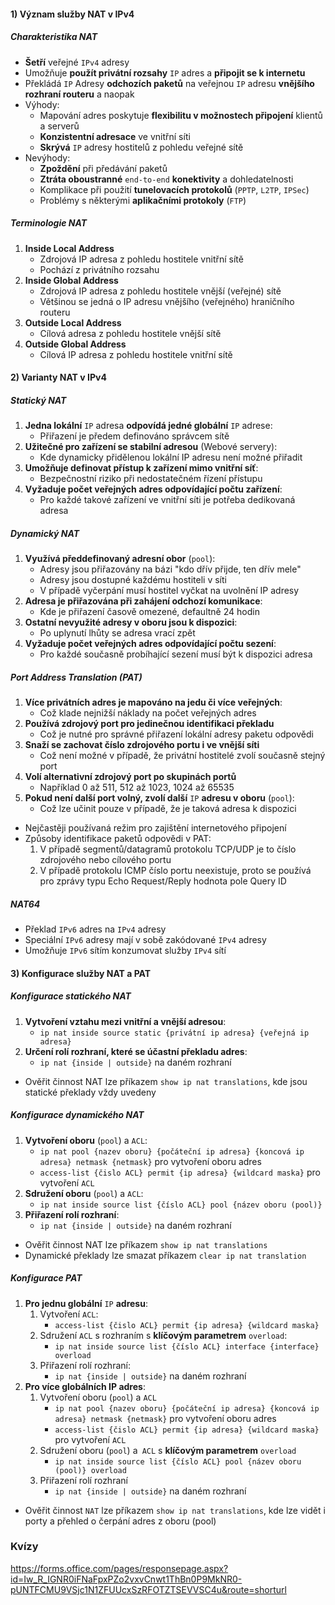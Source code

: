 #### 1) Význam služby NAT v IPv4
##### Charakteristika NAT
- **Šetří** veřejné `IPv4` adresy
- Umožňuje **použít privátní rozsahy** `IP` adres a **připojit se k internetu**
- Překládá `IP` Adresy **odchozích paketů** na veřejnou `IP` adresu **vnějšího rozhraní routeru** a naopak
- Výhody:
	- Mapování adres poskytuje **flexibilitu v možnostech připojení** klientů a serverů
	- **Konzistentní adresace** ve vnitřní síti
	- **Skrývá** `IP` adresy hostitelů z pohledu veřejné sítě
- Nevýhody:
	- **Zpoždění** při předávání paketů
	- **Ztráta oboustranné** `end-to-end` **konektivity** a dohledatelnosti
	- Komplikace při použití **tunelovacích protokolů** (`PPTP`, `L2TP`, `IPSec`)
	- Problémy s některými **aplikačními protokoly** (`FTP`)
##### Terminologie NAT
1) **Inside Local Address**
	- Zdrojová IP adresa z pohledu hostitele vnitřní sítě
	- Pochází z privátního rozsahu
2) **Inside Global Address**
	- Zdrojová IP adresa z pohledu hostitele vnější (veřejné) sítě
	- Většinou se jedná o IP adresu vnějšího (veřejného) hraničního routeru
3) **Outside Local Address**
	- Cílová adresa z pohledu hostitele vnější sítě
4) **Outside Global Address**
	- Cílová IP adresa z pohledu hostitele vnitřní sítě
#### 2) Varianty NAT v IPv4
##### Statický NAT
1) **Jedna lokální** `IP` adresa **odpovídá jedné globální** `IP` adrese:
	- Přiřazení je předem definováno správcem sítě
2) **Užitečné pro zařízení se stabilní adresou** (Webové servery):
	- Kde dynamicky přidělenou lokální IP adresu není možné přiřadit
3) **Umožňuje definovat přístup k zařízení mimo vnitřní síť**:
	- Bezpečnostní riziko při nedostatečném řízení přístupu
4) **Vyžaduje počet veřejných adres odpovídající počtu zařízení**:
	- Pro každé takové zařízení ve vnitřní síti je potřeba dedikovaná adresa
##### Dynamický NAT
1) **Využívá předdefinovaný adresní obor** (`pool`):
	- Adresy jsou přiřazovány na bázi "kdo dřív přijde, ten dřív mele"
	- Adresy jsou dostupné každému hostiteli v síti
	- V případě vyčerpání musí hostitel vyčkat na uvolnění IP adresy
2) **Adresa je přiřazována při zahájení odchozí komunikace**:
	- Kde je přiřazení časově omezené, defaultně 24 hodin
3) **Ostatní nevyužité adresy v oboru jsou k dispozici**:
	- Po uplynutí lhůty se adresa vrací zpět
4) **Vyžaduje počet veřejných adres odpovídající počtu sezení**:
	- Pro každé současně probíhající sezení musí být k dispozici adresa
##### Port Address Translation (PAT)
1) **Více privátních adres je mapováno na jedu či více veřejných**:
	- Což klade nejnižší náklady na počet veřejných adres
2) **Používá zdrojový port pro jedinečnou identifikaci překladu**
	- Což je nutné pro správné přiřazení lokální adresy paketu odpovědi
3) **Snaží se zachovat číslo zdrojového portu i ve vnější síti**
	- Což není možné v případě, že privátní hostitelé zvolí současně stejný port
4) **Volí alternativní zdrojový port po skupinách portů**
	- Například 0 až 511, 512 až 1023, 1024 až 65535
5) **Pokud není další port volný, zvolí další** `IP` **adresu v oboru** (`pool`):
	- Což lze učinit pouze v případě, že je taková adresa k dispozici
- Nejčastěji používaná režim pro zajištění internetového připojení
- Způsoby identifikace paketů odpovědi v PAT:
	1) V případě segmentů/datagramů protokolu TCP/UDP je to číslo zdrojového nebo cílového portu
	2) V případě protokolu ICMP číslo portu neexistuje, proto se používá pro zprávy typu Echo Request/Reply hodnota pole Query ID
##### NAT64
- Překlad `IPv6` adres na `IPv4` adresy
- Speciální `IPv6` adresy mají v sobě zakódované `IPv4` adresy
- Umožňuje `IPv6` sítím konzumovat služby `IPv4` sítí
#### 3) Konfigurace služby NAT a PAT
##### Konfigurace statického NAT
1) **Vytvoření vztahu mezi vnitřní a vnější adresou**:
	- `ip nat inside source static {privátní ip adresa} {veřejná ip adresa}`
2) **Určení rolí rozhraní, které se účastní překladu adres**:
	- `ip nat {inside | outside}` na daném rozhraní 
- Ověřit činnost NAT lze příkazem `show ip nat translations`, kde jsou statické překlady vždy uvedeny
##### Konfigurace dynamického NAT
1) **Vytvoření oboru** (`pool`) a `ACL`:
	- `ip nat pool {nazev oboru} {počáteční ip adresa} {koncová ip adresa} netmask {netmask}` pro vytvoření oboru adres
	- `access-list {čislo ACL} permit {ip adresa} {wildcard maska}` pro vytvoření `ACL`
2) **Sdružení oboru** (`pool`) a `ACL`:
	- `ip nat inside source list {číslo ACL} pool {název oboru (pool)}`
3) **Přiřazení rolí rozhraní**:
	- `ip nat {inside | outside}` na daném rozhraní 
 - Ověřit činnost NAT lze příkazem `show ip nat translations`
 - Dynamické překlady lze smazat příkazem `clear ip nat translation`
##### Konfigurace PAT
1) **Pro jednu globální** `IP` **adresu**:
	1) Vytvoření `ACL`:
		- `access-list {čislo ACL} permit {ip adresa} {wildcard maska}`
	2) Sdružení `ACL` s rozhraním s **klíčovým parametrem** `overload`:
		- `ip nat inside source list {číslo ACL} interface {interface} overload`
	3) Přiřazení rolí rozhraní:
		- `ip nat {inside | outside}` na daném rozhraní 
2) **Pro více globálních IP adres**:
	1) Vytvoření oboru (`pool`) a `ACL`
		- `ip nat pool {nazev oboru} {počáteční ip adresa} {koncová ip adresa} netmask {netmask}` pro vytvoření oboru adres
		- `access-list {čislo ACL} permit {ip adresa} {wildcard maska}` pro vytvoření `ACL`
	2) Sdružení oboru (`pool`) a` ACL` s **klíčovým parametrem** `overload`
		- `ip nat inside source list {číslo ACL} pool {název oboru (pool)} overload`
	3) Přiřazení rolí rozhraní
		- `ip nat {inside | outside}` na daném rozhraní 
 - Ověřit činnost `NAT` lze příkazem `show ip nat translations`, kde lze vidět i porty a přehled o čerpání adres z oboru (pool)
### Kvízy
https://forms.office.com/pages/responsepage.aspx?id=Iw_R_IGNR0iFNaFpxPZo2vxvCnwt1ThBn0P9MkNR0-pUNTFCMU9VSjc1N1ZFUUcxSzRFOTZTSEVVSC4u&route=shorturl
